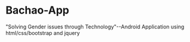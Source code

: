 # Bachao-App
"Solving Gender issues through Technology"--Android Application using html/css/bootstrap and jquery
